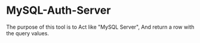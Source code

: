 # MySQL-Auth-Server
The purpose of this tool is to Act like "MySQL Server", And return a row with the query values.
